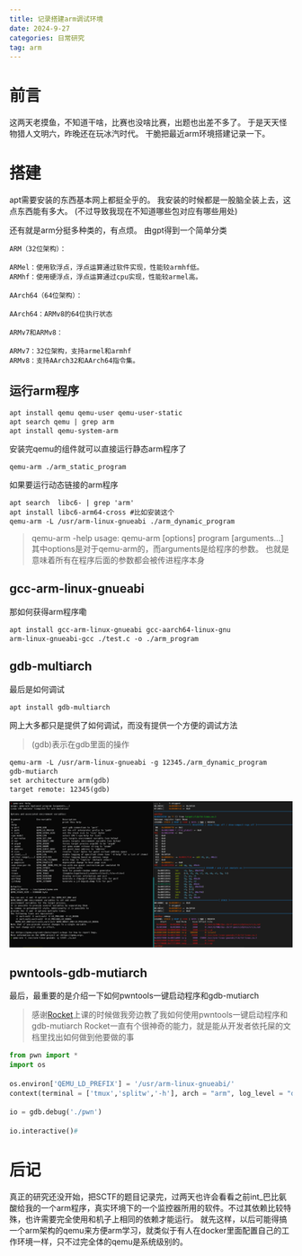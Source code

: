 ```yaml
---
title: 记录搭建arm调试环境
date: 2024-9-27
categories: 日常研究
tag: arm
---
```

# 前言
这两天老摸鱼，不知道干啥，比赛也没啥比赛，出题也出差不多了。
于是天天怪物猎人文明六，昨晚还在玩冰汽时代。
干脆把最近arm环境搭建记录一下。
# 搭建
apt需要安装的东西基本网上都挺全乎的。
我安装的时候都是一股脑全装上去，这点东西能有多大。
(不过导致我现在不知道哪些包对应有哪些用处)

还有就是arm分挺多种类的，有点烦。
由gpt得到一个简单分类
```
ARM（32位架构）：

ARMel：使用软浮点，浮点运算通过软件实现，性能较armhf低。
ARMhf：使用硬浮点，浮点运算通过cpu实现，性能较armel高。

AArch64（64位架构）：

AArch64：ARMv8的64位执行状态

ARMv7和ARMv8：

ARMv7：32位架构，支持armel和armhf
ARMv8：支持AArch32和AArch64指令集。
```

## 运行arm程序
```shell
apt install qemu qemu-user qemu-user-static
apt search qemu | grep arm
apt install qemu-system-arm
```

安装完qemu的组件就可以直接运行静态arm程序了
```shell
qemu-arm ./arm_static_program
```

如果要运行动态链接的arm程序
```shell
apt search  libc6- | grep 'arm'
apt install libc6-arm64-cross #比如安装这个 
qemu-arm -L /usr/arm-linux-gnueabi ./arm_dynamic_program
```
> qemu-arm -help
> usage: qemu-arm [options] program [arguments...]
> 其中options是对于qemu-arm的，而arguments是给程序的参数。
> 也就是意味着所有在程序后面的参数都会被传进程序本身

## gcc-arm-linux-gnueabi
那如何获得arm程序嘞
```shell
apt install gcc-arm-linux-gnueabi gcc-aarch64-linux-gnu
arm-linux-gnueabi-gcc ./test.c -o ./arm_program
```

## gdb-multiarch
最后是如何调试
```shell
apt install gdb-multiarch
```
网上大多都只是提供了如何调试，而没有提供一个方便的调试方法
> (gdb)表示在gdb里面的操作
```shell
qemu-arm -L /usr/arm-linux-gnueabi -g 12345./arm_dynamic_program
gdb-mutiarch
set architecture arm(gdb)
target remote: 12345(gdb)
```
![最终效果](./arm-debug/arm-gdb.png)

## pwntools-gdb-mutiarch
最后，最重要的是介绍一下如何pwntools一键启动程序和gdb-mutiarch
> 感谢[Rocket](https://rocketmadev.github.io/)上课的时候做我旁边教了我如何使用pwntools一键启动程序和gdb-mutiarch
> Rocket一直有个很神奇的能力，就是能从开发者依托屎的文档里找出如何做到他要做的事

```python
from pwn import *
import os

os.environ['QEMU_LD_PREFIX'] = '/usr/arm-linux-gnueabi/'
context(terminal = ['tmux','splitw','-h'], arch = "arm", log_level = "debug")

io = gdb.debug('./pwn')

io.interactive()#
```
# 后记
真正的研究还没开始，把SCTF的题目记录完，过两天也许会看看之前int_巴比氨酸给我的一个arm程序，真实环境下的一个监控器所用的软件。不过其依赖比较特殊，也许需要完全使用和机子上相同的依赖才能运行。
就先这样，以后可能得搞一个arm架构的qemu来方便arm学习，就类似于有人在docker里面配置自己的工作环境一样，只不过完全体的qemu是系统级别的。
